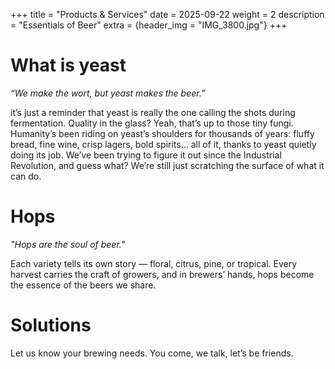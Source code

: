 +++
title = "Products & Services"
date = 2025-09-22
weight = 2
description = "Essentials of Beer"
extra = {header_img = "IMG_3800.jpg"}
+++

# What is yeast

_“We make the wort, but yeast makes the beer.”_

it’s just a reminder that yeast is really the one calling the shots during fermentation. Quality in the glass? Yeah, that’s up to those tiny fungi. Humanity’s been riding on yeast’s shoulders for thousands of years: fluffy bread, fine wine, crisp lagers, bold spirits… all of it, thanks to yeast quietly doing its job. We’ve been trying to figure it out since the Industrial Revolution, and guess what? We’re still just scratching the surface of what it can do.

<div class="gallery">
      <a href="/img/_DSC0642.jpg" data-ngthumb="/img/_DSC0642.jpg"></a>
      <a href="/img/IMG_1632.jpg" data-ngthumb="/img/IMG_1632.jpg"></a>
      <a href="/img/SafAle-W-3470-115g-packshot-angle.jpg" data-ngthumb="/img/SafAle-W-3470-115g-packshot-angle.jpg"></a>
      <a href="/img/SafBrew-LA-01-500g-packshot.jpg" data-ngthumb="/img/SafBrew-LA-01-500g-packshot.jpg"></a>
      <a href="/img/SafSour-LP-652-500g-packshot.jpg" data-ngthumb="/img/SafSour-LP-652-500g-packshot.jpg"></a>
      <a href="/img/SpringFerm-BR-2-500g-packshot.jpg" data-ngthumb="/img/SpringFerm-BR-2-500g-packshot.jpg"></a>
</div>

# Hops

_"Hops are the soul of beer."_

Each variety tells its own story — floral, citrus, pine, or tropical. Every harvest carries the craft of growers, and in brewers’ hands, hops become the essence of the beers we share.

<div class="gallery">
      <a href="/img/IMG_3800.jpg" data-ngthumb="/img/IMG_3800.jpg"></a>
      <a href="/img/IMG_4159.jpg" data-ngthumb="/img/IMG_4159.jpg"></a>
      <a href="/img/Hop harvest.jpg" data-ngthumb="/img/Hop harvest.jpg"></a>
      <a href="/img/IMG_3209.jpg" data-ngthumb="/img/IMG_3209.jpg"></a>
      <a href="/img/IMG_4192.jpg" data-ngthumb="/img/IMG_4192.jpg"></a>
      <a href="/img/IMG_4220.jpg" data-ngthumb="/img/IMG_4220.jpg"></a>
      <a href="/img/IMG_6163.jpg" data-ngthumb="/img/IMG_6163.jpg"></a>
      <a href="/img/IMG_6169.jpg" data-ngthumb="/img/IMG_6169.jpg"></a>
      <a href="/img/IMG_6171.jpg" data-ngthumb="/img/IMG_6171.jpg"></a>
      <a href="/img/IMG_6172.jpg" data-ngthumb="/img/IMG_6172.jpg"></a>
      <a href="/img/IMG_6175.jpg" data-ngthumb="/img/IMG_6175.jpg"></a>
      <a href="/img/IMG_6184.jpg" data-ngthumb="/img/IMG_6184.jpg"></a>
      <a href="/img/IMG_6212.jpg" data-ngthumb="/img/IMG_6212.jpg"></a>
</div>

# Solutions

Let us know your brewing needs. You come, we talk, let’s be friends.
